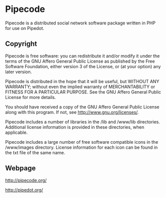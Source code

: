 Pipecode
========

Pipecode is a distributed social network software package written
in PHP for use on Pipedot.


Copyright
---------

Pipecode is free software: you can redistribute it and/or modify
it under the terms of the GNU Affero General Public License as
published by the Free Software Foundation, either version 3 of the
License, or (at your option) any later version.

Pipecode is distributed in the hope that it will be useful,
but WITHOUT ANY WARRANTY; without even the implied warranty of
MERCHANTABILITY or FITNESS FOR A PARTICULAR PURPOSE.  See the
GNU Affero General Public License for more details.

You should have received a copy of the GNU Affero General Public License
along with this program.  If not, see <http://www.gnu.org/licenses/>.

Pipecode includes a number of libraries in the /lib and /www/lib
directories. Additional license information is provided in these
directories, when applicable.

Pipecode includes a large number of free software compatible icons
in the /www/images directory. License information for each icon can
be found in the txt file of the same name.


Webpage
-------

http://pipecode.org/

http://pipedot.org/
